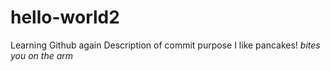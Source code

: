 # hello-world2
Learning Github again
Description of commit purpose
I like pancakes! *bites you on the arm* 
